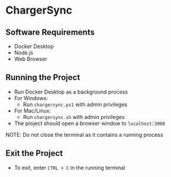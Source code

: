 # ChargerSync

## Software Requirements
- Docker Desktop
- Node.js
- Web Browser

## Running the Project
- Run Docker Desktop as a background process
- For Windows:
  - Run ``chargersync.ps1`` with admin privileges
- For Mac/Linux:
  - Run ``chargersync.sh`` with admin privileges
- The project should open a browser window to ``localhost:3000``

NOTE: Do not close the terminal as it contains a running process

## Exit the Project
- To exit, enter ``CTRL + C`` in the running terminal
